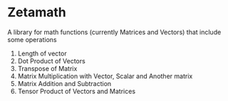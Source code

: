 # Zetamath
A library for math functions (currently Matrices and Vectors) that include some operations
1. Length of vector
2. Dot Product of Vectors
3. Transpose of Matrix
4. Matrix Multiplication with Vector, Scalar and Another matrix
5. Matrix Addition and Subtraction
6. Tensor Product of Vectors and Matrices
